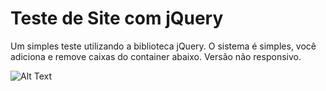 # Teste de Site com jQuery

Um simples teste utilizando a biblioteca jQuery. O sistema é simples, você adiciona e remove caixas do container abaixo. Versão não responsivo.

![Alt Text](https://i.imgur.com/xqZDMmc.gif)
